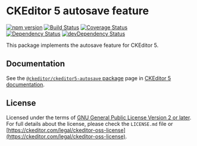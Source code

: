 CKEditor 5 autosave feature
========================================

[![npm version](https://badge.fury.io/js/%40ckeditor%2Fckeditor5-autosave.svg)](https://www.npmjs.com/package/@ckeditor/ckeditor5-autosave)
[![Build Status](https://travis-ci.org/ckeditor/ckeditor5-autosave.svg?branch=master)](https://travis-ci.org/ckeditor/ckeditor5-autosave)
[![Coverage Status](https://coveralls.io/repos/github/ckeditor/ckeditor5-autosave/badge.svg?branch=master)](https://coveralls.io/github/ckeditor/ckeditor5-autosave?branch=master)
<br>
[![Dependency Status](https://david-dm.org/ckeditor/ckeditor5-autosave/status.svg)](https://david-dm.org/ckeditor/ckeditor5-autosave)
[![devDependency Status](https://david-dm.org/ckeditor/ckeditor5-autosave/dev-status.svg)](https://david-dm.org/ckeditor/ckeditor5-autosave?type=dev)

This package implements the autosave feature for CKEditor 5.

## Documentation

See the [`@ckeditor/ckeditor5-autosave` package](https://ckeditor.com/docs/ckeditor5/latest/api/autosave.html) page in [CKEditor 5 documentation](https://ckeditor.com/docs/ckeditor5/latest/).

## License

Licensed under the terms of [GNU General Public License Version 2 or later](http://www.gnu.org/licenses/gpl.html). For full details about the license, please check the `LICENSE.md` file or [https://ckeditor.com/legal/ckeditor-oss-license](https://ckeditor.com/legal/ckeditor-oss-license).
